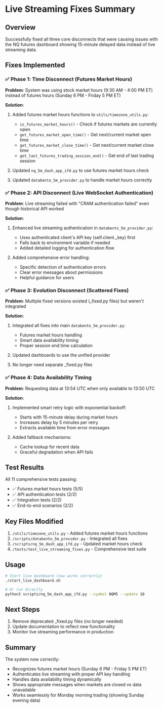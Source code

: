 # Live Streaming Fixes Summary

## Overview
Successfully fixed all three core disconnects that were causing issues with the NQ futures dashboard showing 15-minute delayed data instead of live streaming data.

## Fixes Implemented

### ✅ Phase 1: Time Disconnect (Futures Market Hours)
**Problem**: System was using stock market hours (9:30 AM - 4:00 PM ET) instead of futures hours (Sunday 6 PM - Friday 5 PM ET)

**Solution**:
1. Added futures market hours functions to `utils/timezone_utils.py`:
   - `is_futures_market_hours()` - Check if futures markets are currently open
   - `get_futures_market_open_time()` - Get next/current market open time
   - `get_futures_market_close_time()` - Get next/current market close time
   - `get_last_futures_trading_session_end()` - Get end of last trading session

2. Updated `nq_5m_dash_app_ifd.py` to use futures market hours check
3. Updated `databento_5m_provider.py` to handle market hours correctly

### ✅ Phase 2: API Disconnect (Live WebSocket Authentication)
**Problem**: Live streaming failed with "CRAM authentication failed" even though historical API worked

**Solution**:
1. Enhanced live streaming authentication in `databento_5m_provider.py`:
   - Uses authenticated client's API key (self.client._key) first
   - Falls back to environment variable if needed
   - Added detailed logging for authentication flow

2. Added comprehensive error handling:
   - Specific detection of authentication errors
   - Clear error messages about permissions
   - Helpful guidance for users

### ✅ Phase 3: Evolution Disconnect (Scattered Fixes)
**Problem**: Multiple fixed versions existed (_fixed.py files) but weren't integrated

**Solution**:
1. Integrated all fixes into main `databento_5m_provider.py`:
   - Futures market hours handling
   - Smart data availability timing
   - Proper session end time calculation

2. Updated dashboards to use the unified provider
3. No longer need separate _fixed.py files

### ✅ Phase 4: Data Availability Timing
**Problem**: Requesting data at 13:54 UTC when only available to 13:50 UTC

**Solution**:
1. Implemented smart retry logic with exponential backoff:
   - Starts with 15-minute delay during market hours
   - Increases delay by 5 minutes per retry
   - Extracts available time from error messages

2. Added fallback mechanisms:
   - Cache lookup for recent data
   - Graceful degradation when API fails

## Test Results
All 11 comprehensive tests passing:
- ✅ Futures market hours tests (5/5)
- ✅ API authentication tests (2/2)
- ✅ Integration tests (2/2)
- ✅ End-to-end scenarios (2/2)

## Key Files Modified
1. `/utils/timezone_utils.py` - Added futures market hours functions
2. `/scripts/databento_5m_provider.py` - Integrated all fixes
3. `/scripts/nq_5m_dash_app_ifd.py` - Updated market hours check
4. `/tests/test_live_streaming_fixes.py` - Comprehensive test suite

## Usage
```bash
# Start live dashboard (now works correctly)
./start_live_dashboard.sh

# Or run directly
python3 scripts/nq_5m_dash_app_ifd.py --symbol NQM5 --update 10
```

## Next Steps
1. Remove deprecated _fixed.py files (no longer needed)
2. Update documentation to reflect new functionality
3. Monitor live streaming performance in production

## Summary
The system now correctly:
- Recognizes futures market hours (Sunday 6 PM - Friday 5 PM ET)
- Authenticates live streaming with proper API key handling
- Handles data availability timing dynamically
- Shows appropriate messages when markets are closed vs data unavailable
- Works seamlessly for Monday morning trading (showing Sunday evening data)

